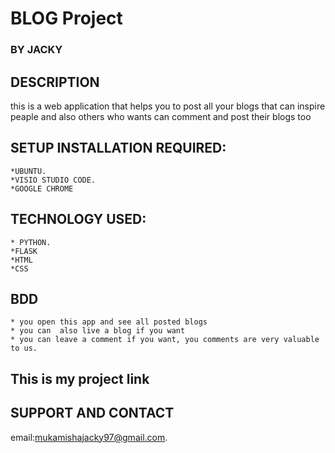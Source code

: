 # BLOG Project
### BY **JACKY**
## DESCRIPTION
this is a web application that helps you to post all your blogs that can inspire peaple and also others who wants can comment and post their blogs too

## SETUP INSTALLATION REQUIRED:

	*UBUNTU.
	*VISIO STUDIO CODE.	
    *GOOGLE CHROME

## TECHNOLOGY USED:
    * PYTHON.
    *FLASK
    *HTML
    *CSS
   
## BDD
    * you open this app and see all posted blogs
    * you can  also live a blog if you want
    * you can leave a comment if you want, you comments are very valuable to us.
## This is my project link

## SUPPORT AND CONTACT 
email:mukamishajacky97@gmail.com.
